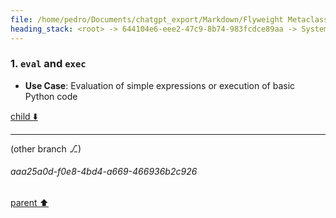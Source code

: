 ```yaml
---
file: /home/pedro/Documents/chatgpt_export/Markdown/Flyweight Metaclass for Models.md
heading_stack: <root> -> 644104e6-eee2-47c9-8b74-983fcdce89aa -> System -> c734da8b-007e-4793-a988-4ab6af4a8c7f -> System -> aaa21a84-fb1c-420d-a200-7e9ff8bd1dca -> User -> cc118a5e-cea7-4eb5-8a55-2d298a0eb3e4 -> Assistant -> aee36206-2846-4af8-97fc-c08ea32d04f7 -> Assistant -> fe5d834e-f4ba-4d75-a77b-b419a41172d6 -> Tool -> 3cc5cb2f-9bf2-4ec7-b730-4b7a6e37379d -> Assistant -> aaa2c0bf-efc0-41ea-9394-4821c3fecdd6 -> User -> 7770a31d-c47b-48a5-9a87-cd318296e663 -> Assistant -> 186f96c5-6c2e-4c78-90de-dfcc8ee777fc -> Tool -> c7e4a869-cad6-4bc6-8ce6-a57f1c21d6a5 -> Assistant -> aaa25436-2417-4590-99f2-b2c737ebd76e -> User -> 19cc38f8-b99d-499e-968a-3b533d806593 -> System -> 5827125a-b24e-4d18-86f6-470e815d7c30 -> Assistant -> 2514e975-d6c8-40fa-82d6-b29ba3ca3f5b -> Tool -> c413c192-dbfa-4cd5-b113-6201359a48c4 -> Assistant -> aaa26c46-7fbc-40e0-84af-8ed1af29aead -> User -> 506d9386-4909-4f98-b93b-918b5195353d -> Assistant -> 8d250109-2a1c-441d-ba2a-308f0a29d4ee -> Tool -> 3f71f78a-f0ab-414d-8582-4eb8ac0509a1 -> Assistant -> aaa2ffb7-f72c-40d5-966d-14e571c53329 -> User -> e807b595-379e-4edb-8fe6-eaa3da99bfe9 -> Assistant -> 1. `eval` and `exec`
---
```

### 1. `eval` and `exec`
- **Use Case**: Evaluation of simple expressions or execution of basic Python code

[child ⬇️](#aaa25a0d-f0e8-4bd4-a669-466936b2c926)

---

(other branch ⎇)
###### aaa25a0d-f0e8-4bd4-a669-466936b2c926
[parent ⬆️](#e807b595-379e-4edb-8fe6-eaa3da99bfe9)

